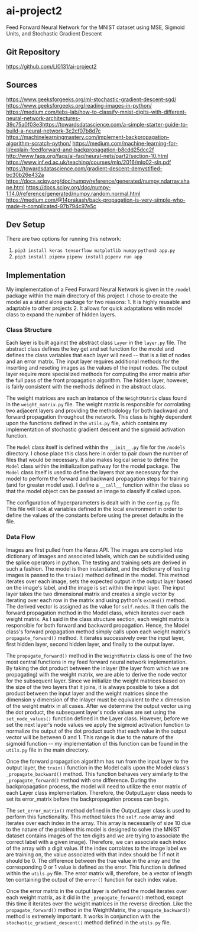 # ai-project2
Feed Forward Neural Network for the MNIST dataset using MSE, Sigmoid Units, and Stochastic Gradient Descent

## Git Repository
https://github.com/LI0131/ai-project2

## Sources
https://www.geeksforgeeks.org/ml-stochastic-gradient-descent-sgd/
https://www.geeksforgeeks.org/reading-images-in-python/
https://medium.com/tebs-lab/how-to-classify-mnist-digits-with-different-neural-network-architectures-39c75a0f03e3https://towardsdatascience.com/a-simple-starter-guide-to-build-a-neural-network-3c2cf07b8d7c
https://machinelearningmastery.com/implement-backpropagation-algorithm-scratch-python/
https://medium.com/machine-learning-for-li/explain-feedforward-and-backpropagation-b8cdd25dcc2f
http://www.faqs.org/faqs/ai-faq/neural-nets/part2/section-10.html
https://www.inf.ed.ac.uk/teaching/courses/mlp/2016/mlp02-sln.pdf
https://towardsdatascience.com/gradient-descent-demystified-bc30b26e432a
https://docs.scipy.org/doc/numpy/reference/generated/numpy.ndarray.shape.html
https://docs.scipy.org/doc/numpy-1.14.0/reference/generated/numpy.random.normal.html
https://medium.com/@14prakash/back-propagation-is-very-simple-who-made-it-complicated-97b794c97e5c

## Dev Setup
There are two options for running this network:
1. `pip3 install keras tensorflow matplotlib numpy` `python3 app.py`
2. `pip3 install pipenv` `pipenv install` `pipenv run app`

## Implementation
My implementation of a Feed Forward Neural Network is given in the `/model` package within the main directory of this project. I chose to create the model as a stand alone package for two reasons: 1. It is highly reusable and adaptable to other projects 2. It allows for quick adaptations witin model class to expand the number of hidden layers. 

### Class Structure
Each layer is built against the abstract class `Layer` in the `layer.py` file. The abstract class defines the key get and set function for the model and defines the class variables that each layer will need -- that is a list of nodes and an error matrix. The input layer requires additional methods for the inserting and reseting images as the values of the input nodes. The output layer require more specialized methods for computing the error matrix after the full pass of the front propagation algorithm. The hidden layer, however, is fairly consistent with the methods defined in the abstract class. 

The weight matrices are each an instance of the `WeightMatrix` class found in the `weight_matrix.py` file. The weight matrix is responsible for corrolating two adjacent layers and providing the methodology for both backward and forward propagation throughout the network. This class is highly dependent upon the functions defined in the `utils.py` file, which contains my implementation of stochastic gradient descent and the sigmoid activation function.

The `Model` class itself is defined within the `__init__.py` file for the `/models` directory. I chose place this class here in order to pair down the number of files that would be necessary. It also makes logical sense to define the `Model` class within the initialization pathway for the model package. The `Model` class itself is used to define the layers that are necessary for the model to perform the forward and backward propagation steps for training (and for greater model use). I define a `__call__` function within the class so that the model object can be passed an image to classify if called upon.

The configuration of hyperparameters is dealt with in the `config.py` file. This file will look at variables defined in the local environment in order to define the values of the constants before using the preset defaults in the file.

### Data Flow
Images are first pulled from the Keras API. The images are complied into dictionary of images and associated labels, which can be subdivided using the splice operators in python. The testing and training sets are derived in such a fashion. The model is then instantiated, and the dictionary of testing images is passed to the `train()` method defined in the model. This method iterates over each image, sets the expected output in the output layer based on the image's label, and the image is set within the input layer. The input layer takes the two dimensional matrix and creates a single vector by iterating over each row in the matrix and using python's `extend()` method. The derived vector is assigned as the value for `self.nodes`. It then calls the forward propagation method in the Model class, which iterates over each weight matrix. As I said in the class structure section, each weight matrix is responsible for both forward and backward propagation. Hence, the Model class's forward propagation method simply calls upon each weight matrix's `propagate_forward()` method. It iterates successively over the input layer, first hidden layer, second hidden layer, and finally to the output layer.

The `propagate_forward()` method in the `WeightMatrix` class is one of the two most central functions in my feed forward neural network implementation. By taking the dot product between the inlayer (the layer from which we are propagating) with the weight matrix, we are able to derive the node vector for the subsequent layer. Since we initialize the weight matrices based on the size of the two layers that it joins, it is always possible to take a dot product between the input layer and the weight matrices since the dimension y dimension of the inlayer must be equivalent to the x dimension of the weight matrix in all cases. After we determine the output vector using the dot product, the subsequent layer's node values are set using the `set_node_values()` function defined in the Layer class. However, before we set the next layer's node values we apply the sigmoid activation function to normalize the output of the dot product such that each value in the output vector will be between 0 and 1. This range is due to the nature of the sigmoid function -- my implementation of this function can be found in the `utils.py` file in the main directory.

Once the forward propagation algorithm has run from the input layer to the output layer, the `train()` function in the Model calls upon the Model class's `_propagate_backward()` method. This function behaves very similarly to the `_propagate_forward()` method with one difference. During the backpropagation process, the model will need to utilize the error matrix of each Layer class implementation. Therefore, the OutputLayer class needs to set its error_matrix before the backpropagation process can begin. 
 
The `set_error_matrix()` method defined in the OutputLayer class is used to perform this functionality. This method takes the `self.node` array and iterates over each index in the array. This array is necessarily of size 10 due to the nature of the problem this model is designed to solve (the MNIST dataset contains images of the ten digits and we are trying to associate the correct label with a given image). Therefore, we can associate each index of the array with a digit value. If the index corrolates to the image label we are training on, the value associated with that index should be 1 if not it should be 0. The difference between the true value in the array and the corresponding 0 or 1 value is defined as the error. This function is defined within the `utils.py` file. The error matrix will, therefore, be a vector of length ten containing the output of the `error()` function for each index value. 

Once the error matrix in the output layer is defined the model iterates over each weight matrix, as it did in the `_propagate_forward()` method, except this time it iterates over the weight matrices in the reverse direction. Like the `propagate_forward()` method in the WeightMatrix, the `propagate_backward()` method is extremely important. It works in conjunction with the `stochastic_gradient_descent()` method defined in the `utils.py` file.




